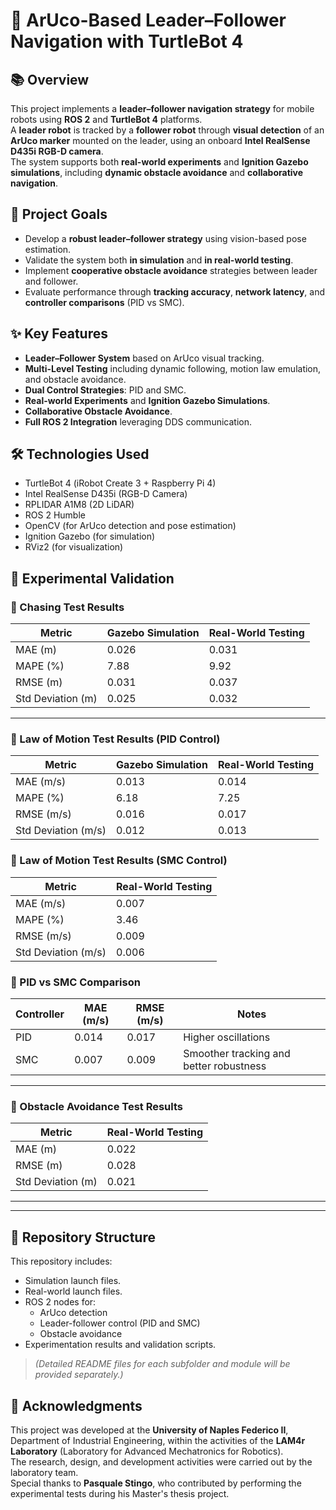 # 🚁 ArUco-Based Leader–Follower Navigation with TurtleBot 4

## 📚 Overview
This project implements a **leader–follower navigation strategy** for mobile robots using **ROS 2** and **TurtleBot 4** platforms.  
A **leader robot** is tracked by a **follower robot** through **visual detection** of an **ArUco marker** mounted on the leader, using an onboard **Intel RealSense D435i RGB-D camera**.  
The system supports both **real-world experiments** and **Ignition Gazebo simulations**, including **dynamic obstacle avoidance** and **collaborative navigation**.

## 🎯 Project Goals
- Develop a **robust leader–follower strategy** using vision-based pose estimation.
- Validate the system both **in simulation** and **in real-world testing**.
- Implement **cooperative obstacle avoidance** strategies between leader and follower.
- Evaluate performance through **tracking accuracy**, **network latency**, and **controller comparisons** (PID vs SMC).

## ✨ Key Features
- **Leader–Follower System** based on ArUco visual tracking.
- **Multi-Level Testing** including dynamic following, motion law emulation, and obstacle avoidance.
- **Dual Control Strategies**: PID and SMC.
- **Real-world Experiments** and **Ignition Gazebo Simulations**.
- **Collaborative Obstacle Avoidance**.
- **Full ROS 2 Integration** leveraging DDS communication.

## 🛠️ Technologies Used
- TurtleBot 4 (iRobot Create 3 + Raspberry Pi 4)
- Intel RealSense D435i (RGB-D Camera)
- RPLIDAR A1M8 (2D LiDAR)
- ROS 2 Humble
- OpenCV (for ArUco detection and pose estimation)
- Ignition Gazebo (for simulation)
- RViz2 (for visualization)

## 🧪 Experimental Validation

### 📍 Chasing Test Results
| Metric        | Gazebo Simulation | Real-World Testing |
|---------------|-------------------|--------------------|
| MAE (m)       | 0.026              | 0.031              |
| MAPE (%)      | 7.88               | 9.92               |
| RMSE (m)      | 0.031              | 0.037              |
| Std Deviation (m) | 0.025          | 0.032              |



---

### 📍 Law of Motion Test Results (PID Control)
| Metric        | Gazebo Simulation | Real-World Testing |
|---------------|-------------------|--------------------|
| MAE (m/s)     | 0.013              | 0.014              |
| MAPE (%)      | 6.18               | 7.25               |
| RMSE (m/s)    | 0.016              | 0.017              |
| Std Deviation (m/s) | 0.012         | 0.013              |



### 📍 Law of Motion Test Results (SMC Control)
| Metric        | Real-World Testing |
|---------------|--------------------|
| MAE (m/s)     | 0.007              |
| MAPE (%)      | 3.46               |
| RMSE (m/s)    | 0.009              |
| Std Deviation (m/s) | 0.006         |




### 📍 PID vs SMC Comparison
| Controller | MAE (m/s) | RMSE (m/s) | Notes |
|------------|-----------|------------|-------|
| PID        | 0.014     | 0.017      | Higher oscillations |
| SMC        | 0.007     | 0.009      | Smoother tracking and better robustness |





---

### 📍 Obstacle Avoidance Test Results
| Metric        | Real-World Testing |
|---------------|--------------------|
| MAE (m)       | 0.022              |
| RMSE (m)      | 0.028              |
| Std Deviation (m) | 0.021          |



---





---

## 📂 Repository Structure
This repository includes:
- Simulation launch files.
- Real-world launch files.
- ROS 2 nodes for:
  - ArUco detection
  - Leader-follower control (PID and SMC)
  - Obstacle avoidance
- Experimentation results and validation scripts.

> *(Detailed README files for each subfolder and module will be provided separately.)*

## 🙏 Acknowledgments
This project was developed at the **University of Naples Federico II**, Department of Industrial Engineering, within the activities of the **LAM4r Laboratory** (Laboratory for Advanced Mechatronics for Robotics).  
The research, design, and development activities were carried out by the laboratory team.  
Special thanks to **Pasquale Stingo**, who contributed by performing the experimental tests during his Master's thesis project.
